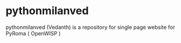 # pythonmilanved
pythonmilanved (Vedanth) is a repository for single page website for PyRoma ( OpenWISP )
